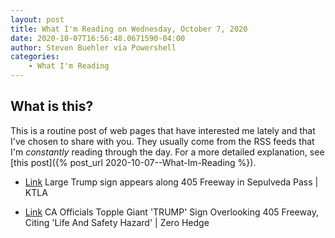```yaml
---
layout: post
title: What I'm Reading on Wednesday, October 7, 2020
date: 2020-10-07T16:56:48.0671590-04:00
author: Steven Buehler via Powershell
categories:
    - What I'm Reading
---
```


## What is this?

This is a routine post of web pages that have interested me lately and that I've chosen to share with you.
They usually come from the RSS feeds that I'm _constantly_ reading through the day.
For a more detailed explanation, see [this post]({% post_url 2020-10-07--What-Im-Reading %}).

* [Link](https://ktla.com/news/local-news/large-trump-sign-appears-along-405-freeway-in-sepulveda-pass/) Large Trump sign appears along 405 Freeway in Sepulveda Pass | KTLA

* [Link](https://www.zerohedge.com/political/ca-officials-topple-giant-trump-sign-overlooking-405-freeway-citing-life-and-safety) CA Officials Topple Giant &#039;TRUMP&#039; Sign Overlooking 405 Freeway, Citing &#039;Life And Safety Hazard&#039; | Zero Hedge


